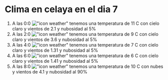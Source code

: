 # Clima en celaya en el dia 7

1. A las 0:0 !["icon weather"](http://openweathermap.org/img/w/02n.png) tenemos una temperatura de 11 C con cielo claro y  vientos de 2.1 y nubosidad al 5%
1. A las 2:0 !["icon weather"](http://openweathermap.org/img/w/02n.png) tenemos una temperatura de 9 C con cielo claro y  vientos de 3.6 y nubosidad al 5%
1. A las 4:0 !["icon weather"](http://openweathermap.org/img/w/02n.png) tenemos una temperatura de 7 C con cielo claro y  vientos de 1.31 y nubosidad al 5%
1. A las 6:0 !["icon weather"](http://openweathermap.org/img/w/02n.png) tenemos una temperatura de 6 C con cielo claro y  vientos de 1.41 y nubosidad al 5%
1. A las 8:0 !["icon weather"](http://openweathermap.org/img/w/04n.png) tenemos una temperatura de 10 C con nubes y  vientos de 4.1 y nubosidad al 90%
